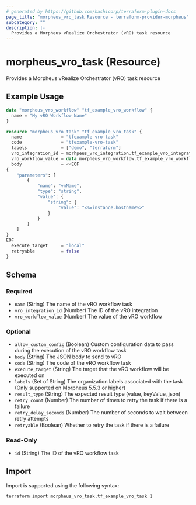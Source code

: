 ```yaml
---
# generated by https://github.com/hashicorp/terraform-plugin-docs
page_title: "morpheus_vro_task Resource - terraform-provider-morpheus"
subcategory: ""
description: |-
  Provides a Morpheus vRealize Orchestrator (vRO) task resource
---
```


# morpheus_vro_task (Resource)

Provides a Morpheus vRealize Orchestrator (vRO) task resource

## Example Usage

```terraform
data "morpheus_vro_workflow" "tf_example_vro_workflow" {
  name = "My vRO Workflow Name"
}

resource "morpheus_vro_task" "tf_example_vro_task" {
  name               = "tfexample vro-task"
  code               = "tfexample-vro-task"
  labels             = ["demo", "terraform"]
  vro_integration_id = morhpeus_vro_integration.tf_example_vro_integration.id
  vro_workflow_value = data.morpheus_vro_workflow.tf_example_vro_workflow.value
  body               = <<EOF
{
    "parameters": [
        {
            "name": "vmName",
            "type": "string",
            "value": {
                "string": {
                    "value": "<%=instance.hostname%>"
                }
            }
        }
    ]
}
EOF
  execute_target     = "local"
  retryable          = false
}
```

<!-- schema generated by tfplugindocs -->
## Schema

### Required

- `name` (String) The name of the vRO workflow task
- `vro_integration_id` (Number) The ID of the vRO integration
- `vro_workflow_value` (Number) The value of the vRO workflow

### Optional

- `allow_custom_config` (Boolean) Custom configuration data to pass during the execution of the vRO workflow task
- `body` (String) The JSON body to send to vRO
- `code` (String) The code of the vRO workflow task
- `execute_target` (String) The target that the vRO workflow will be executed on
- `labels` (Set of String) The organization labels associated with the task (Only supported on Morpheus 5.5.3 or higher)
- `result_type` (String) The expected result type (value, keyValue, json)
- `retry_count` (Number) The number of times to retry the task if there is a failure
- `retry_delay_seconds` (Number) The number of seconds to wait between retry attempts
- `retryable` (Boolean) Whether to retry the task if there is a failure

### Read-Only

- `id` (String) The ID of the vRO workflow task

## Import

Import is supported using the following syntax:

```shell
terraform import morpheus_vro_task.tf_example_vro_task 1
```
